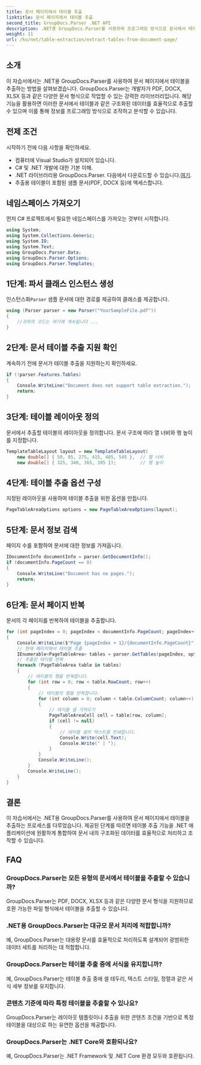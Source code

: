 ```yaml
---
title: 문서 페이지에서 테이블 추출
linktitle: 문서 페이지에서 테이블 추출
second_title: GroupDocs.Parser .NET API
description: .NET용 GroupDocs.Parser를 사용하여 프로그래밍 방식으로 문서에서 테이블을 추출하는 방법을 알아보세요. 이 포괄적인 튜토리얼은 단계별 지침을 제공합니다.
weight: 11
url: /ko/net/table-extraction/extract-tables-from-document-page/
---
```

## 소개
이 자습서에서는 .NET용 GroupDocs.Parser를 사용하여 문서 페이지에서 테이블을 추출하는 방법을 살펴보겠습니다. GroupDocs.Parser는 개발자가 PDF, DOCX, XLSX 등과 같은 다양한 문서 형식으로 작업할 수 있는 강력한 라이브러리입니다. 해당 기능을 활용하면 이러한 문서에서 테이블과 같은 구조화된 데이터를 효율적으로 추출할 수 있으며 이를 통해 정보를 프로그래밍 방식으로 조작하고 분석할 수 있습니다.
## 전제 조건
시작하기 전에 다음 사항을 확인하세요.
- 컴퓨터에 Visual Studio가 설치되어 있습니다.
- C# 및 .NET 개발에 대한 기본 이해.
-  .NET 라이브러리용 GroupDocs.Parser. 다음에서 다운로드할 수 있습니다.[여기](https://releases.groupdocs.com/parser/net/).
- 추출용 테이블이 포함된 샘플 문서(PDF, DOCX 등)에 액세스합니다.

## 네임스페이스 가져오기
먼저 C# 프로젝트에서 필요한 네임스페이스를 가져오는 것부터 시작합니다.
```csharp
using System;
using System.Collections.Generic;
using System.IO;
using System.Text;
using GroupDocs.Parser.Data;
using GroupDocs.Parser.Options;
using GroupDocs.Parser.Templates;
```
## 1단계: 파서 클래스 인스턴스 생성
 인스턴스화`Parser` 샘플 문서에 대한 경로를 제공하여 클래스를 제공합니다.
```csharp
using (Parser parser = new Parser("YourSampleFile.pdf"))
{
    //귀하의 코드는 여기에 계속됩니다 ...
}
```
## 2단계: 문서 테이블 추출 지원 확인
계속하기 전에 문서가 테이블 추출을 지원하는지 확인하세요.
```csharp
if (!parser.Features.Tables)
{
    Console.WriteLine("Document does not support table extraction.");
    return;
}
```
## 3단계: 테이블 레이아웃 정의
문서에서 추출할 테이블의 레이아웃을 정의합니다. 문서 구조에 따라 열 너비와 행 높이를 지정합니다.
```csharp
TemplateTableLayout layout = new TemplateTableLayout(
    new double[] { 50, 95, 275, 415, 485, 545 },  // 열 너비
    new double[] { 325, 340, 365, 395 });         // 행 높이
```
## 4단계: 테이블 추출 옵션 구성
지정된 레이아웃을 사용하여 테이블 추출을 위한 옵션을 만듭니다.
```csharp
PageTableAreaOptions options = new PageTableAreaOptions(layout);
```
## 5단계: 문서 정보 검색
페이지 수를 포함하여 문서에 대한 정보를 가져옵니다.
```csharp
IDocumentInfo documentInfo = parser.GetDocumentInfo();
if (documentInfo.PageCount == 0)
{
    Console.WriteLine("Document has no pages.");
    return;
}
```
## 6단계: 문서 페이지 반복
문서의 각 페이지를 반복하여 테이블을 추출합니다.
```csharp
for (int pageIndex = 0; pageIndex < documentInfo.PageCount; pageIndex++)
{
    Console.WriteLine($"Page {pageIndex + 1}/{documentInfo.PageCount}");
    // 현재 페이지에서 테이블 추출
    IEnumerable<PageTableArea> tables = parser.GetTables(pageIndex, options);
    // 추출된 테이블 반복
    foreach (PageTableArea table in tables)
    {
        // 테이블의 행을 반복합니다.
        for (int row = 0; row < table.RowCount; row++)
        {
            // 테이블의 열을 반복합니다.
            for (int column = 0; column < table.ColumnCount; column++)
            {
                // 테이블 셀 가져오기
                PageTableAreaCell cell = table[row, column];
                if (cell != null)
                {
                    // 테이블 셀의 텍스트를 인쇄합니다.
                    Console.Write(cell.Text);
                    Console.Write(" | ");
                }
            }
            Console.WriteLine();
        }
        Console.WriteLine();
    }
}
```

## 결론
이 자습서에서는 .NET용 GroupDocs.Parser를 사용하여 문서 페이지에서 테이블을 추출하는 프로세스를 다루었습니다. 제공된 단계를 따르면 테이블 추출 기능을 .NET 애플리케이션에 원활하게 통합하여 문서 내의 구조화된 데이터를 효율적으로 처리하고 조작할 수 있습니다.

## FAQ
### GroupDocs.Parser는 모든 유형의 문서에서 테이블을 추출할 수 있습니까?
GroupDocs.Parser는 PDF, DOCX, XLSX 등과 같은 다양한 문서 형식을 지원하므로 호환 가능한 파일 형식에서 테이블을 추출할 수 있습니다.
### .NET용 GroupDocs.Parser는 대규모 문서 처리에 적합합니까?
예, GroupDocs.Parser는 대용량 문서를 효율적으로 처리하도록 설계되어 광범위한 데이터 세트를 처리하는 데 적합합니다.
### GroupDocs.Parser는 테이블 추출 중에 서식을 유지합니까?
예, GroupDocs.Parser는 테이블 추출 중에 셀 테두리, 텍스트 스타일, 정렬과 같은 서식 세부 정보를 유지합니다.
### 콘텐츠 기준에 따라 특정 테이블을 추출할 수 있나요?
GroupDocs.Parser는 레이아웃 템플릿이나 추출을 위한 콘텐츠 조건을 기반으로 특정 테이블을 대상으로 하는 유연한 옵션을 제공합니다.
### GroupDocs.Parser는 .NET Core와 호환되나요?
예, GroupDocs.Parser는 .NET Framework 및 .NET Core 환경 모두와 호환됩니다.